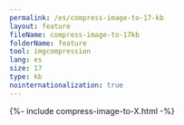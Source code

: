 ```yaml
---
permalink: /es/compress-image-to-17-kb
layout: feature
fileName: compress-image-to-17kb
folderName: feature
tool: imgcompression
lang: es
size: 17
type: kb
nointernationalization: true
---
```

{%- include compress-image-to-X.html -%}       
